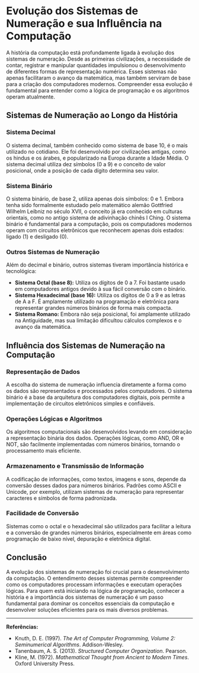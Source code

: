 # Evolução dos Sistemas de Numeração e sua Influência na Computação

A história da computação está profundamente ligada à evolução dos sistemas de numeração. Desde as primeiras civilizações, a necessidade de contar, registrar e manipular quantidades impulsionou o desenvolvimento de diferentes formas de representação numérica. Esses sistemas não apenas facilitaram o avanço da matemática, mas também serviram de base para a criação dos computadores modernos. Compreender essa evolução é fundamental para entender como a lógica de programação e os algoritmos operam atualmente.

## Sistemas de Numeração ao Longo da História

### Sistema Decimal

O sistema decimal, também conhecido como sistema de base 10, é o mais utilizado no cotidiano. Ele foi desenvolvido por civilizações antigas, como os hindus e os árabes, e popularizado na Europa durante a Idade Média. O sistema decimal utiliza dez símbolos (0 a 9) e o conceito de valor posicional, onde a posição de cada dígito determina seu valor.

### Sistema Binário

O sistema binário, de base 2, utiliza apenas dois símbolos: 0 e 1. Embora tenha sido formalmente estudado pelo matemático alemão Gottfried Wilhelm Leibniz no século XVII, o conceito já era conhecido em culturas orientais, como no antigo sistema de adivinhação chinês I Ching. O sistema binário é fundamental para a computação, pois os computadores modernos operam com circuitos eletrônicos que reconhecem apenas dois estados: ligado (1) e desligado (0).

### Outros Sistemas de Numeração

Além do decimal e binário, outros sistemas tiveram importância histórica e tecnológica:

- **Sistema Octal (base 8):** Utiliza os dígitos de 0 a 7. Foi bastante usado em computadores antigos devido à sua fácil conversão com o binário.
- **Sistema Hexadecimal (base 16):** Utiliza os dígitos de 0 a 9 e as letras de A a F. É amplamente utilizado na programação e eletrônica para representar grandes números binários de forma mais compacta.
- **Sistema Romano:** Embora não seja posicional, foi amplamente utilizado na Antiguidade, mas sua limitação dificultou cálculos complexos e o avanço da matemática.

## Influência dos Sistemas de Numeração na Computação

### Representação de Dados

A escolha do sistema de numeração influencia diretamente a forma como os dados são representados e processados pelos computadores. O sistema binário é a base da arquitetura dos computadores digitais, pois permite a implementação de circuitos eletrônicos simples e confiáveis.

### Operações Lógicas e Algoritmos

Os algoritmos computacionais são desenvolvidos levando em consideração a representação binária dos dados. Operações lógicas, como AND, OR e NOT, são facilmente implementadas com números binários, tornando o processamento mais eficiente.

### Armazenamento e Transmissão de Informação

A codificação de informações, como textos, imagens e sons, depende da conversão desses dados para números binários. Padrões como ASCII e Unicode, por exemplo, utilizam sistemas de numeração para representar caracteres e símbolos de forma padronizada.

### Facilidade de Conversão

Sistemas como o octal e o hexadecimal são utilizados para facilitar a leitura e a conversão de grandes números binários, especialmente em áreas como programação de baixo nível, depuração e eletrônica digital.

## Conclusão

A evolução dos sistemas de numeração foi crucial para o desenvolvimento da computação. O entendimento desses sistemas permite compreender como os computadores processam informações e executam operações lógicas. Para quem está iniciando na lógica de programação, conhecer a história e a importância dos sistemas de numeração é um passo fundamental para dominar os conceitos essenciais da computação e desenvolver soluções eficientes para os mais diversos problemas.

---

**Referências:**

- Knuth, D. E. (1997). *The Art of Computer Programming, Volume 2: Seminumerical Algorithms*. Addison-Wesley.
- Tanenbaum, A. S. (2013). *Structured Computer Organization*. Pearson.
- Kline, M. (1972). *Mathematical Thought from Ancient to Modern Times*. Oxford University Press.